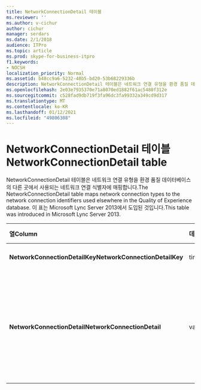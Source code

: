 ```yaml
---
title: NetworkConnectionDetail 테이블
ms.reviewer: ''
ms.author: v-cichur
author: cichur
manager: serdars
ms.date: 2/1/2018
audience: ITPro
ms.topic: article
ms.prod: skype-for-business-itpro
f1.keywords:
- NOCSH
localization_priority: Normal
ms.assetid: b48cc9a6-5232-48b5-bd20-53b68229336b
description: NetworkConnectionDetail 테이블은 네트워크 연결 유형을 환경 품질 데이터베이스의 다른 곳에서 사용되는 네트워크 연결 식별자에 매핑합니다. 이 표는 Microsoft Lync Server 2013에서 도입된 것입니다.
ms.openlocfilehash: 2e03e7935370e71a8070ed1882f61ac5480f312e
ms.sourcegitcommit: c528fad9db719f3fa96dc3fa99332a349cd9d317
ms.translationtype: MT
ms.contentlocale: ko-KR
ms.lasthandoff: 01/12/2021
ms.locfileid: "49806308"
---
```

# <a name="networkconnectiondetail-table"></a><span data-ttu-id="36250-104">NetworkConnectionDetail 테이블</span><span class="sxs-lookup"><span data-stu-id="36250-104">NetworkConnectionDetail table</span></span>
 
<span data-ttu-id="36250-105">NetworkConnectionDetail 테이블은 네트워크 연결 유형을 환경 품질 데이터베이스의 다른 곳에서 사용되는 네트워크 연결 식별자에 매핑합니다.</span><span class="sxs-lookup"><span data-stu-id="36250-105">The NetworkConnectionDetail table maps network connection types to the network connection identifiers used elsewhere in the Quality of Experience database.</span></span> <span data-ttu-id="36250-106">이 표는 Microsoft Lync Server 2013에서 도입된 것입니다.</span><span class="sxs-lookup"><span data-stu-id="36250-106">This table was introduced in Microsoft Lync Server 2013.</span></span>
  
|<span data-ttu-id="36250-107">**열**</span><span class="sxs-lookup"><span data-stu-id="36250-107">**Column**</span></span>|<span data-ttu-id="36250-108">**데이터 형식**</span><span class="sxs-lookup"><span data-stu-id="36250-108">**Data Type**</span></span>|<span data-ttu-id="36250-109">**키/인덱스**</span><span class="sxs-lookup"><span data-stu-id="36250-109">**Key/Index**</span></span>|<span data-ttu-id="36250-110">**세부 정보**</span><span class="sxs-lookup"><span data-stu-id="36250-110">**Details**</span></span>|
|:-----|:-----|:-----|:-----|
|<span data-ttu-id="36250-111">**NetworkConnectionDetailKey**</span><span class="sxs-lookup"><span data-stu-id="36250-111">**NetworkConnectionDetailKey**</span></span> <br/> |<span data-ttu-id="36250-112">tinyint</span><span class="sxs-lookup"><span data-stu-id="36250-112">tinyint</span></span>  <br/> |<span data-ttu-id="36250-113">Primary</span><span class="sxs-lookup"><span data-stu-id="36250-113">Primary</span></span>  <br/> |<span data-ttu-id="36250-114">네트워크 연결 유형의 고유 식별자입니다.</span><span class="sxs-lookup"><span data-stu-id="36250-114">Unique identifier for the network connection type.</span></span>  <br/> |
|<span data-ttu-id="36250-115">**NetworkConnectionDetail**</span><span class="sxs-lookup"><span data-stu-id="36250-115">**NetworkConnectionDetail**</span></span> <br/> |<span data-ttu-id="36250-116">varchar(256)</span><span class="sxs-lookup"><span data-stu-id="36250-116">varchar(256)</span></span>  <br/> |<span data-ttu-id="36250-117">고유</span><span class="sxs-lookup"><span data-stu-id="36250-117">Unique</span></span>  <br/> |<span data-ttu-id="36250-118">NetworkConnectionDetailKey에 해당하는 네트워크 연결 유형입니다.</span><span class="sxs-lookup"><span data-stu-id="36250-118">Network connection type that corresponds to the NetworkConnectionDetailKey.</span></span> <span data-ttu-id="36250-119">사용 가능한 값은 다음과 같습니다.</span><span class="sxs-lookup"><span data-stu-id="36250-119">Allowed values are:</span></span>  <br/> <span data-ttu-id="36250-120">0 -- 유선</span><span class="sxs-lookup"><span data-stu-id="36250-120">0 -- Wired</span></span>  <br/> <span data-ttu-id="36250-121">1 -- WiFi</span><span class="sxs-lookup"><span data-stu-id="36250-121">1 -- WiFi</span></span>  <br/> <span data-ttu-id="36250-122">2 -- 이더넷</span><span class="sxs-lookup"><span data-stu-id="36250-122">2 -- Ethernet</span></span>  <br/> <span data-ttu-id="36250-123">3 -- MobileBB</span><span class="sxs-lookup"><span data-stu-id="36250-123">3 -- MobileBB</span></span>  <br/> <span data-ttu-id="36250-124">4 -- 기타</span><span class="sxs-lookup"><span data-stu-id="36250-124">4 -- Other</span></span>  <br/> <span data-ttu-id="36250-125">5 -- 터널</span><span class="sxs-lookup"><span data-stu-id="36250-125">5 -- Tunnel</span></span>  <br/> |
   

